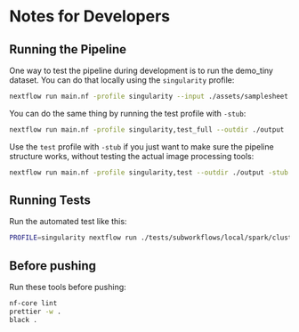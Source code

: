 # Notes for Developers

## Running the Pipeline

One way to test the pipeline during development is to run the demo_tiny dataset. You can do that locally using the `singularity` profile:

```bash
nextflow run main.nf -profile singularity --input ./assets/samplesheet.csv --outdir ./output --spark_cluster=true --spark_workers=2 --spark_worker_cores=4 --spark_gb_per_core=15
```

You can do the same thing by running the test profile with `-stub`:

```bash
nextflow run main.nf -profile singularity,test_full --outdir ./output
```

Use the `test` profile with `-stub` if you just want to make sure the pipeline structure works, without testing the actual image processing tools:

```bash
nextflow run main.nf -profile singularity,test --outdir ./output -stub
```

## Running Tests

Run the automated test like this:

```bash
PROFILE=singularity nextflow run ./tests/subworkflows/local/spark/cluster/main.nf -entry test_spark_cluster -c ./tests/config/nextflow.config
```

## Before pushing

Run these tools before pushing:

```bash
nf-core lint
prettier -w .
black .
```
